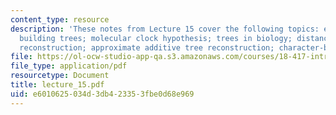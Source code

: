 ```yaml
---
content_type: resource
description: 'These notes from Lecture 15 cover the following topics: evolution; coalescent;
  building trees; molecular clock hypothesis; trees in biology; distance based tree
  reconstruction; approximate additive tree reconstruction; character-based methods.'
file: https://ol-ocw-studio-app-qa.s3.amazonaws.com/courses/18-417-introduction-to-computational-molecular-biology-fall-2004/e6010625034d3db423353fbe0d68e969_lecture_15.pdf
file_type: application/pdf
resourcetype: Document
title: lecture_15.pdf
uid: e6010625-034d-3db4-2335-3fbe0d68e969
---
```

